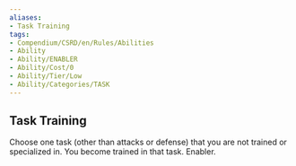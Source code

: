 ```yaml
---
aliases:
- Task Training
tags:
- Compendium/CSRD/en/Rules/Abilities
- Ability
- Ability/ENABLER
- Ability/Cost/0
- Ability/Tier/Low
- Ability/Categories/TASK
---
```


  
## Task Training  
Choose one task (other than attacks or defense) that you are not trained or specialized in. You become trained in that task. Enabler. 